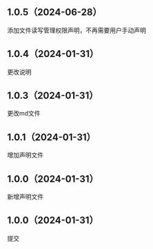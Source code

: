 ## 1.0.5（2024-06-28）
添加文件读写管理权限声明，不再需要用户手动声明
## 1.0.4（2024-01-31）
更改说明
## 1.0.3（2024-01-31）
更改md文件
## 1.0.1（2024-01-31）
增加声明文件
## 1.0.0（2024-01-31）
新增声明文件
## 1.0.0（2024-01-31）
提交

